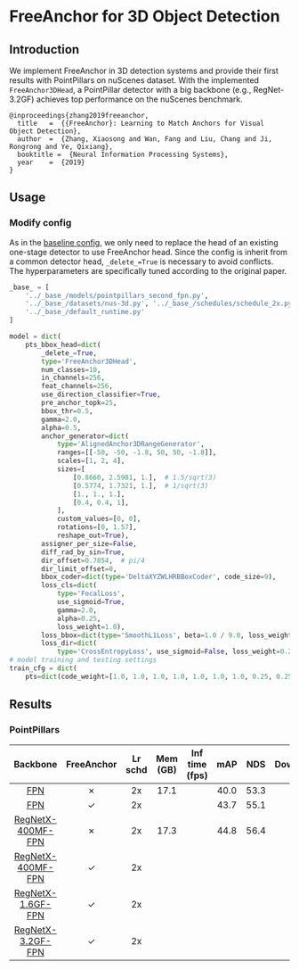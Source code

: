 # FreeAnchor for 3D Object Detection

## Introduction

We implement FreeAnchor in 3D detection systems and provide their first results with PointPillars on nuScenes dataset.
With the implemented `FreeAnchor3DHead`, a PointPillar detector with a big backbone (e.g., RegNet-3.2GF) achieves top performance
on the nuScenes benchmark.

```
@inproceedings{zhang2019freeanchor,
  title   =  {{FreeAnchor}: Learning to Match Anchors for Visual Object Detection},
  author  =  {Zhang, Xiaosong and Wan, Fang and Liu, Chang and Ji, Rongrong and Ye, Qixiang},
  booktitle =  {Neural Information Processing Systems},
  year    =  {2019}
}
```

## Usage

### Modify config

As in the [baseline config](hv_pointpillars_fpn_sbn-all_free-anchor_4x8_2x_nus-3d.py), we only need to replace the head of an existing one-stage detector to use FreeAnchor head.
Since the config is inherit from a common detector head, `_delete_=True` is necessary to avoid conflicts.
The hyperparameters are specifically tuned according to the original paper.

```python
_base_ = [
    '../_base_/models/pointpillars_second_fpn.py',
    '../_base_/datasets/nus-3d.py', '../_base_/schedules/schedule_2x.py',
    '../_base_/default_runtime.py'
]

model = dict(
    pts_bbox_head=dict(
        _delete_=True,
        type='FreeAnchor3DHead',
        num_classes=10,
        in_channels=256,
        feat_channels=256,
        use_direction_classifier=True,
        pre_anchor_topk=25,
        bbox_thr=0.5,
        gamma=2.0,
        alpha=0.5,
        anchor_generator=dict(
            type='AlignedAnchor3DRangeGenerator',
            ranges=[[-50, -50, -1.8, 50, 50, -1.8]],
            scales=[1, 2, 4],
            sizes=[
                [0.8660, 2.5981, 1.],  # 1.5/sqrt(3)
                [0.5774, 1.7321, 1.],  # 1/sqrt(3)
                [1., 1., 1.],
                [0.4, 0.4, 1],
            ],
            custom_values=[0, 0],
            rotations=[0, 1.57],
            reshape_out=True),
        assigner_per_size=False,
        diff_rad_by_sin=True,
        dir_offset=0.7854,  # pi/4
        dir_limit_offset=0,
        bbox_coder=dict(type='DeltaXYZWLHRBBoxCoder', code_size=9),
        loss_cls=dict(
            type='FocalLoss',
            use_sigmoid=True,
            gamma=2.0,
            alpha=0.25,
            loss_weight=1.0),
        loss_bbox=dict(type='SmoothL1Loss', beta=1.0 / 9.0, loss_weight=0.8),
        loss_dir=dict(
            type='CrossEntropyLoss', use_sigmoid=False, loss_weight=0.2)))
# model training and testing settings
train_cfg = dict(
    pts=dict(code_weight=[1.0, 1.0, 1.0, 1.0, 1.0, 1.0, 1.0, 0.25, 0.25]))
```

## Results

### PointPillars

|  Backbone   |FreeAnchor|Lr schd | Mem (GB) | Inf time (fps) | mAP |NDS| Download |
| :---------: |:-----: |:-----: | :------: | :------------: | :----: |:----: | :------: |
|[FPN](../pointpillars/hv_pointpillars_fpn_sbn-all_4x8_2x_nus-3d.py)|✗|2x|17.1||40.0|53.3||
|[FPN](./hv_pointpillars_fpn_sbn-all_free-anchor_4x8_2x_nus-3d.py)|✓|2x|||43.7|55.1||
|[RegNetX-400MF-FPN](../regnet/hv_pointpillars_regnet-400mf_fpn_sbn-all_4x8_2x_nus-3d.py)|✗|2x|17.3||44.8|56.4||
|[RegNetX-400MF-FPN](./hv_pointpillars_regnet-1.6gf_fpn_sbn-all_free-anchor_4x8_2x_nus-3d.py)|✓|2x||||||
|[RegNetX-1.6GF-FPN](./hv_pointpillars_regnet-1.6gf_fpn_sbn-all_free-anchor_4x8_2x_nus-3d.py)|✓|2x||||||
|[RegNetX-3.2GF-FPN](./hv_pointpillars_regnet-3.2gf_fpn_sbn-all_free-anchor_4x8_2x_nus-3d.py)|✓|2x||||||
